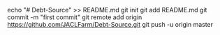 echo "# Debt-Source" >> README.md
git init
git add README.md
git commit -m "first commit"
git remote add origin https://github.com/JACLFarm/Debt-Source.git
git push -u origin master

